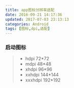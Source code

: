 ```yaml
---
title: app图标分辨率适配
date: 2016-09-21 14:17:36
updated: 2017-07-03 23:13:13categories: Android
tags: [图标,dpi,适配]
---
```

### 启动图标
>* hdpi   72*72
>* mdpi   48*48
>* xhdpi  96*96
>* xxhdpi 144*144
>* xxxhdpi 192*192